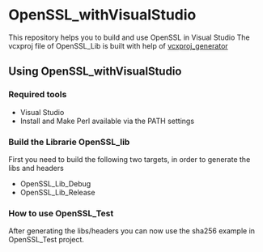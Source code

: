 # OpenSSL_withVisualStudio
This repository helps you to build and use OpenSSL in Visual Studio
The vcxproj file of OpenSSL_Lib is built with help of [vcxproj_generator](https://github.com/imahjoub/vcxproj_generator)

## Using OpenSSL_withVisualStudio

### Required tools
  - Visual Studio
  - Install and Make Perl available via the PATH settings

### Build the Librarie OpenSSL_lib
First you need to build the following two targets, in order to generate the libs and headers
  - OpenSSL_Lib_Debug
  - OpenSSL_Lib_Release

### How to use OpenSSL_Test
After generating the libs/headers you can now use the sha256 example in OpenSSL_Test project.

